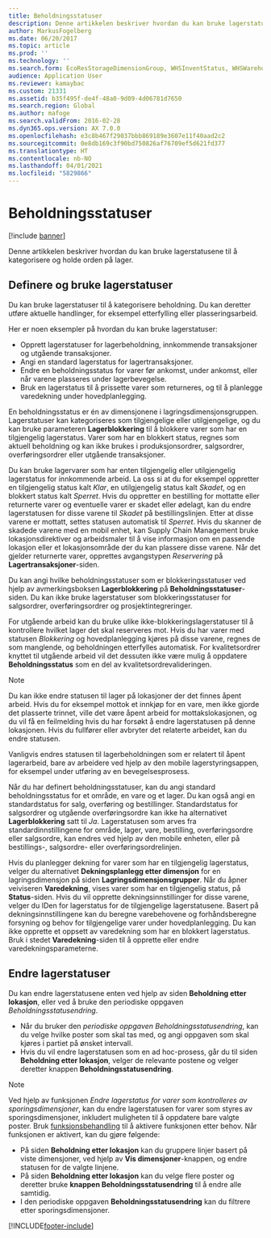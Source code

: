 ```yaml
---
title: Beholdningsstatuser
description: Denne artikkelen beskriver hvordan du kan bruke lagerstatusene til å kategorisere og holde orden på lager.
author: MarkusFogelberg
ms.date: 06/20/2017
ms.topic: article
ms.prod: ''
ms.technology: ''
ms.search.form: EcoResStorageDimensionGroup, WHSInventStatus, WHSWarehouseStatusChange
audience: Application User
ms.reviewer: kamaybac
ms.custom: 21331
ms.assetid: b35f495f-de4f-48a0-9d09-4d06781d7650
ms.search.region: Global
ms.author: mafoge
ms.search.validFrom: 2016-02-28
ms.dyn365.ops.version: AX 7.0.0
ms.openlocfilehash: e3c8b467f29037bbb869189e3607e11f40aad2c2
ms.sourcegitcommit: 0e8db169c3f90bd750826af76709ef5d621fd377
ms.translationtype: HT
ms.contentlocale: nb-NO
ms.lasthandoff: 04/01/2021
ms.locfileid: "5829866"
---
```

# <a name="inventory-statuses"></a>Beholdningsstatuser

[!include [banner](../includes/banner.md)]

Denne artikkelen beskriver hvordan du kan bruke lagerstatusene til å kategorisere og holde orden på lager.

## <a name="set-up-and-use-inventory-statuses"></a>Definere og bruke lagerstatuser

Du kan bruke lagerstatuser til å kategorisere beholdning. Du kan deretter utføre aktuelle handlinger, for eksempel etterfylling eller plasseringsarbeid.

Her er noen eksempler på hvordan du kan bruke lagerstatuser:

- Opprett lagerstatuser for lagerbeholdning, innkommende transaksjoner og utgående transaksjoner.
- Angi en standard lagerstatus for lagertransaksjoner.
- Endre en beholdningsstatus for varer før ankomst, under ankomst, eller når varene plasseres under lagerbevegelse.
- Bruk en lagerstatus til å prissette varer som returneres, og til å planlegge varedekning under hovedplanlegging.

En beholdningsstatus er én av dimensjonene i lagringsdimensjonsgruppen. Lagerstatuser kan kategoriseres som tilgjengelige eller utilgjengelige, og du kan bruke parameteren **Lagerblokkering** til å blokkere varer som har en tilgjengelig lagerstatus. Varer som har en blokkert status, regnes som aktuell beholdning og kan ikke brukes i produksjonsordrer, salgsordrer, overføringsordrer eller utgående transaksjoner.

Du kan bruke lagervarer som har enten tilgjengelig eller utilgjengelig lagerstatus for innkommende arbeid. La oss si at du for eksempel oppretter en tilgjengelig status kalt *Klar*, en utilgjengelig status kalt *Skadet*, og en blokkert status kalt *Sperret*. Hvis du oppretter en bestilling for mottatte eller returnerte varer og eventuelle varer er skadet eller ødelagt, kan du endre lagerstatusen for disse varene til *Skadet* på bestillingslinjen. Etter at disse varene er mottatt, settes statusen automatisk til *Sperret*. Hvis du skanner de skadede varene med en mobil enhet, kan Supply Chain Management bruke lokasjonsdirektiver og arbeidsmaler til å vise informasjon om en passende lokasjon eller et lokasjonsområde der du kan plassere disse varene. Når det gjelder returnerte varer, opprettes avgangstypen *Reservering* på **Lagertransaksjoner**-siden.

Du kan angi hvilke beholdningsstatuser som er blokkeringsstatuser ved hjelp av avmerkingsboksen **Lagerblokkering** på **Beholdningsstatuser**-siden. Du kan ikke bruke lagerstatuser som blokkeringsstatuser for salgsordrer, overføringsordrer og prosjektintegreringer.

For utgående arbeid kan du bruke ulike ikke-blokkeringslagerstatuser til å kontrollere hvilket lager det skal reserveres mot. Hvis du har varer med statusen *Blokkering* og hovedplanlegging kjøres på disse varene, regnes de som manglende, og beholdningen etterfylles automatisk. For kvalitetsordrer knyttet til utgående arbeid vil det dessuten ikke være mulig å oppdatere **Beholdningsstatus** som en del av kvalitetsordrevalideringen.

> [!NOTE]
> Du kan ikke endre statusen til lager på lokasjoner der det finnes åpent arbeid. Hvis du for eksempel mottok et innkjøp for en vare, men ikke gjorde det plasserte trinnet, ville det være åpent arbeid for mottakslokasjonen, og du vil få en feilmelding hvis du har forsøkt å endre lagerstatusen på denne lokasjonen. Hvis du fullfører eller avbryter det relaterte arbeidet, kan du endre statusen.
>
> Vanligvis endres statusen til lagerbeholdningen som er relatert til åpent lagerarbeid, bare av arbeidere ved hjelp av den mobile lagerstyringsappen, for eksempel under utføring av en bevegelsesprosess.

Når du har definert beholdningsstatuser, kan du angi standard beholdningsstatus for et område, en vare og et lager. Du kan også angi en standardstatus for salg, overføring og bestillinger. Standardstatus for salgsordrer og utgående overføringsordre kan ikke ha alternativet **Lagerblokkering** satt til *Ja*. Lagerstatusen som arves fra standardinnstillingene for område, lager, vare, bestilling, overføringsordre eller salgsordre, kan endres ved hjelp av den mobile enheten, eller på bestillings-, salgsordre- eller overføringsordrelinjen.

Hvis du planlegger dekning for varer som har en tilgjengelig lagerstatus, velger du alternativet **Dekningsplanlegg etter dimensjon** for en lagringsdimensjon på siden **Lagringsdimensjonsgrupper**. Når du åpner veiviseren **Varedekning**, vises varer som har en tilgjengelig status, på **Status**-siden. Hvis du vil opprette dekningsinnstillinger for disse varene, velger du IDen for lagerstatus for de tilgjengelige lagerstatusene. Basert på dekningsinnstillingene kan du beregne varebehovene og forhåndsberegne forsyning og behov for tilgjengelige varer under hovedplanlegging. Du kan ikke opprette et oppsett av varedekning som har en blokkert lagerstatus. Bruk i stedet **Varedekning**-siden til å opprette eller endre varedekningsparameterne.

## <a name="change-inventory-statuses"></a>Endre lagerstatuser

Du kan endre lagerstatusene enten ved hjelp av siden **Beholdning etter lokasjon**, eller ved å bruke den periodiske oppgaven *Beholdningsstatusendring*.

- Når du bruker den *periodiske oppgaven Beholdningsstatusendring*, kan du velge hvilke poster som skal tas med, og angi oppgaven som skal kjøres i partiet på ønsket intervall.
- Hvis du vil endre lagerstatusen som en ad hoc-prosess, går du til siden **Beholdning etter lokasjon**, velger de relevante postene og velger deretter knappen **Beholdningsstatusendring**.

> [!NOTE]
> Ved hjelp av funksjonen *Endre lagerstatus for varer som kontrolleres av sporingsdimensjoner*, kan du endre lagerstatusen for varer som styres av sporingsdimensjoner, inkludert muligheten til å oppdatere bare valgte poster. Bruk [funksjonsbehandling](../../fin-ops-core/fin-ops/get-started/feature-management/feature-management-overview.md) til å aktivere funksjonen etter behov. Når funksjonen er aktivert, kan du gjøre følgende:
>
> - På siden **Beholdning etter lokasjon** kan du gruppere linjer basert på viste dimensjoner, ved hjelp av **Vis dimensjoner**-knappen, og endre statusen for de valgte linjene.
> - På siden **Beholdning etter lokasjon** kan du velge flere poster og deretter bruke **knappen Beholdningsstatusendring** til å endre alle samtidig.
> - I den periodiske oppgaven **Beholdningsstatusendring** kan du filtrere etter sporingsdimensjoner.


[!INCLUDE[footer-include](../../includes/footer-banner.md)]
